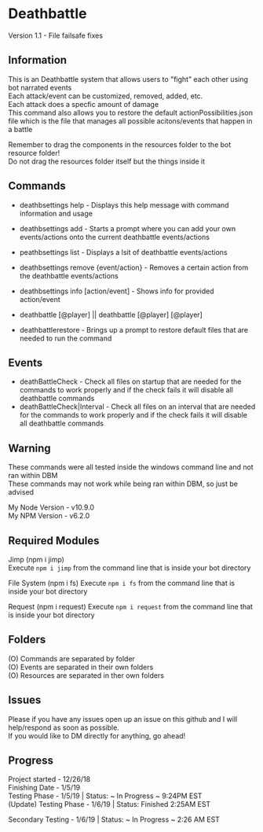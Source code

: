 # Deathbattle 
Version 1.1 - File failsafe fixes

## Information
This is an Deathbattle system that allows users to "fight" each other using bot narrated events  
Each attack/event can be customized, removed, added, etc.  
Each attack does a specfic amount of damage    
This command also allows you to restore the default actionPossibilities.json file which is the file that manages all possible acitons/events that happen in a battle

Remember to drag the components in the resources folder to the bot resource folder!  
Do not drag the resources folder itself but the things inside it  

## Commands
- deathbsettings help - Displays this help message with command information and usage  
- deathbsettings add - Starts a prompt where you can add your own events/actions onto the current deathbattle events/actions  
- peathbsettings list - Displays a lsit of deathbattle events/actions  
- deathbsettings remove {event/action} - Removes a certain action from the deathbattle events/actions  
- deathbsettings info [action/event] - Shows info for provided action/event  

- deathbattle [@player] || deathbattle [@player] [@player]  

- deathbattlerestore - Brings up a prompt to restore default files that are needed to run the command  

## Events
- deathBattleCheck - Check all files on startup that are needed for the commands to work properly and if the check fails it will disable all deathbattle commands
- deathBattleCheck|Interval - Check all files on an interval that are needed for the commands to work properly and if the check fails it will disable all deathbattle commands

## Warning
These commands were all tested inside the windows command line and not ran within DBM  
These commands may not work while being ran within DBM, so just be advised

My Node Version - v10.9.0   
My NPM Version - v6.2.0  

## Required Modules
Jimp (npm i jimp)  
Execute `npm i jimp` from the command line that is inside your bot directory  

File System (npm i fs)
Execute `npm i fs` from the command line that is inside your bot directory

Request (npm i request)
Execute `npm i request` from the command line that is inside your bot directory

## Folders
(O) Commands are separated by folder   
(O) Events are separated in their own folders  
(O) Resources are separated in ther own folders  

## Issues
Please if you have any issues open up an issue on this github and I will help/respond as soon as possible.  
If you would like to DM directly for anything, go ahead!  

## Progress
Project started - 12/26/18  
Finishing Date - 1/5/19  
Testing Phase - 1/5/19 | Status: ~ In Progress ~ 9:24PM EST  
(Update) Testing Phase - 1/6/19 | Status: Finished 2:25AM EST  
  
Secondary Testing - 1/6/19 | Status: ~ In Progress ~ 2:26 AM EST

